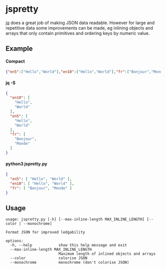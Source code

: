 # jspretty

[jq](https://jqlang.github.io/jq/) does a great job of making JSON data readable. However for large and repetitive data some improvements can be made, eg inlining objects and arrays that only contain primitives and ordering keys by numeric value.

## Example

#### Compact

```JSON
{"en5":["Hello","World"],"en10":["Hello","World"],"fr":["Bonjour","Monde"]}
```

#### jq -S

```json
{
  "en10": [
    "Hello",
    "World"
  ],
  "en5": [
    "Hello",
    "World"
  ],
  "fr": [
    "Bonjour",
    "Monde"
  ]
}
```

#### python3 jspretty.py

```json
{
  "en5": [ "Hello", "World" ],
  "en10": [ "Hello", "World" ],
  "fr": [ "Bonjour", "Monde" ]
}
```

## Usage

```
usage: jspretty.py [-h] [--max-inline-length MAX_INLINE_LENGTH] [--color | --monochrome]

Format JSON for improved ledgability

options:
  -h, --help            show this help message and exit
  --max-inline-length MAX_INLINE_LENGTH
                        Maximum length of inlined objects and arrays
  --color               colorise JSON
  --monochrome          monochrome (don't colorise JSON)
```
